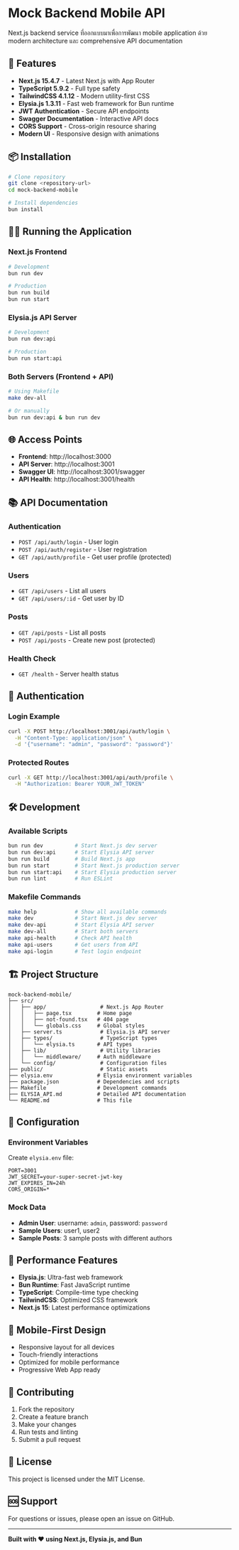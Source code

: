 # Mock Backend Mobile API

Next.js backend service ที่ออกแบบมาเพื่อการพัฒนา mobile application ด้วย modern architecture และ comprehensive API documentation

## 🚀 Features

- **Next.js 15.4.7** - Latest Next.js with App Router
- **TypeScript 5.9.2** - Full type safety
- **TailwindCSS 4.1.12** - Modern utility-first CSS
- **Elysia.js 1.3.11** - Fast web framework for Bun runtime
- **JWT Authentication** - Secure API endpoints
- **Swagger Documentation** - Interactive API docs
- **CORS Support** - Cross-origin resource sharing
- **Modern UI** - Responsive design with animations

## 📦 Installation

```bash
# Clone repository
git clone <repository-url>
cd mock-backend-mobile

# Install dependencies
bun install
```

## 🏃‍♂️ Running the Application

### Next.js Frontend
```bash
# Development
bun run dev

# Production
bun run build
bun run start
```

### Elysia.js API Server
```bash
# Development
bun run dev:api

# Production
bun run start:api
```

### Both Servers (Frontend + API)
```bash
# Using Makefile
make dev-all

# Or manually
bun run dev:api & bun run dev
```

## 🌐 Access Points

- **Frontend**: http://localhost:3000
- **API Server**: http://localhost:3001
- **Swagger UI**: http://localhost:3001/swagger
- **API Health**: http://localhost:3001/health

## 📚 API Documentation

### Authentication
- `POST /api/auth/login` - User login
- `POST /api/auth/register` - User registration
- `GET /api/auth/profile` - Get user profile (protected)

### Users
- `GET /api/users` - List all users
- `GET /api/users/:id` - Get user by ID

### Posts
- `GET /api/posts` - List all posts
- `POST /api/posts` - Create new post (protected)

### Health Check
- `GET /health` - Server health status

## 🔐 Authentication

### Login Example
```bash
curl -X POST http://localhost:3001/api/auth/login \
  -H "Content-Type: application/json" \
  -d '{"username": "admin", "password": "password"}'
```

### Protected Routes
```bash
curl -X GET http://localhost:3001/api/auth/profile \
  -H "Authorization: Bearer YOUR_JWT_TOKEN"
```

## 🛠️ Development

### Available Scripts
```bash
bun run dev          # Start Next.js dev server
bun run dev:api      # Start Elysia API server
bun run build        # Build Next.js app
bun run start        # Start Next.js production server
bun run start:api    # Start Elysia production server
bun run lint         # Run ESLint
```

### Makefile Commands
```bash
make help            # Show all available commands
make dev             # Start Next.js dev server
make dev-api         # Start Elysia API server
make dev-all         # Start both servers
make api-health      # Check API health
make api-users       # Get users from API
make api-login       # Test login endpoint
```

## 🏗️ Project Structure

```
mock-backend-mobile/
├── src/
│   ├── app/                 # Next.js App Router
│   │   ├── page.tsx        # Home page
│   │   ├── not-found.tsx   # 404 page
│   │   └── globals.css     # Global styles
│   ├── server.ts            # Elysia.js API server
│   ├── types/               # TypeScript types
│   │   └── elysia.ts       # API types
│   ├── lib/                 # Utility libraries
│   │   └── middleware/     # Auth middleware
│   └── config/              # Configuration files
├── public/                  # Static assets
├── elysia.env              # Elysia environment variables
├── package.json            # Dependencies and scripts
├── Makefile                # Development commands
├── ELYSIA_API.md           # Detailed API documentation
└── README.md               # This file
```

## 🔧 Configuration

### Environment Variables
Create `elysia.env` file:
```env
PORT=3001
JWT_SECRET=your-super-secret-jwt-key
JWT_EXPIRES_IN=24h
CORS_ORIGIN=*
```

### Mock Data
- **Admin User**: username: `admin`, password: `password`
- **Sample Users**: user1, user2
- **Sample Posts**: 3 sample posts with different authors

## 🚀 Performance Features

- **Elysia.js**: Ultra-fast web framework
- **Bun Runtime**: Fast JavaScript runtime
- **TypeScript**: Compile-time type checking
- **TailwindCSS**: Optimized CSS framework
- **Next.js 15**: Latest performance optimizations

## 📱 Mobile-First Design

- Responsive layout for all devices
- Touch-friendly interactions
- Optimized for mobile performance
- Progressive Web App ready

## 🤝 Contributing

1. Fork the repository
2. Create a feature branch
3. Make your changes
4. Run tests and linting
5. Submit a pull request

## 📄 License

This project is licensed under the MIT License.

## 🆘 Support

For questions or issues, please open an issue on GitHub.

---

**Built with ❤️ using Next.js, Elysia.js, and Bun**
